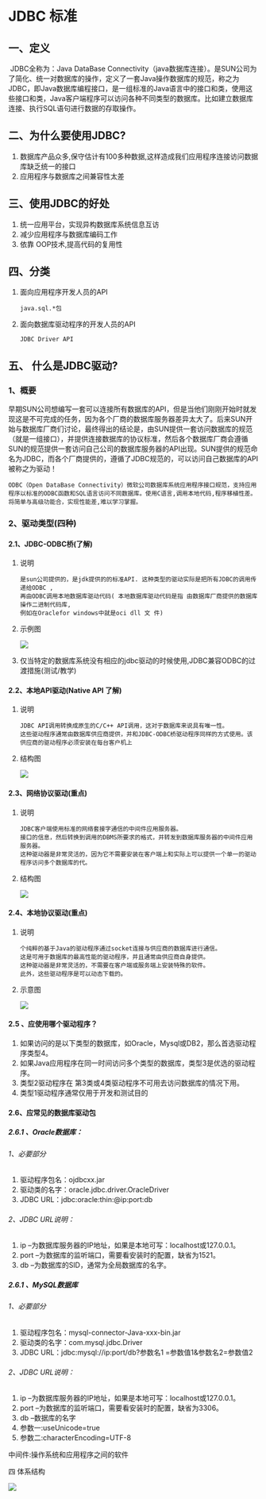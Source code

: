 # JDBC 标准

## 一、定义

​    JDBC全称为：Java DataBase Connectivity（java数据库连接）。是SUN公司为了简化、统一对数据库的操作，定义了一套Java操作数据库的规范，称之为JDBC，即Java数据库编程接口，是一组标准的Java语言中的接口和类，使用这些接口和类，Java客户端程序可以访问各种不同类型的数据库。比如建立数据库连接、执行SQL语句进行数据的存取操作。

## 二、为什么要使用JDBC?

1. 数据库产品众多,保守估计有100多种数据,这样造成我们应用程序连接访问数据库缺乏统一的接口
2. 应用程序与数据库之间兼容性太差

## 三、使用JDBC的好处

1. 统一应用平台，实现异构数据库系统信息互访
2. 减少应用程序与数据库编码工作
3. 依靠 OOP技术,提高代码的复用性

## 四、分类

1. 面向应用程序开发人员的API

   ```
   java.sql.*包
   ```

2. 面向数据库驱动程序的开发人员的API

   ```
   JDBC Driver API
   ```

## 五、 什么是JDBC驱动?

### 1、概要

​    早期SUN公司想编写一套可以连接所有数据库的API，但是当他们刚刚开始时就发现这是不可完成的任务，因为各个厂商的数据库服务器差异太大了。后来SUN开始与数据库厂商们讨论，最终得出的结论是，由SUN提供一套访问数据库的规范（就是一组接口），并提供连接数据库的协议标准，然后各个数据库厂商会遵循SUN的规范提供一套访问自己公司的数据库服务器的API出现。SUN提供的规范命名为JDBC，而各个厂商提供的，遵循了JDBC规范的，可以访问自己数据库的API被称之为驱动！

```
ODBC（Open DataBase Connectivity）微软公司数据库系统应用程序接口规范，支持应用程序以标准的ODBC函数和SQL语言访问不同数据库。使用C语言,调用本地代码,程序移植性差。将简单与高级功能合，实现性能差,难以学习掌握。
```

### 2、驱动类型\(四种\)

#### 2.1、JDBC-ODBC桥\(了解\)

1. 说明

   ```
   是sun公司提供的，是jdk提供的的标准API. 这种类型的驱动实际是把所有JDBC的调用传递给ODBC ,
   再由ODBC调用本地数据库驱动代码( 本地数据库驱动代码是指 由数据库厂商提供的数据库操作二进制代码库,
   例如在Oraclefor windows中就是oci dll 文 件)
   ```

2. 示例图

   ![](http://opzv089nq.bkt.clouddn.com/17-8-7/20102595.jpg)

3. 仅当特定的数据库系统没有相应的jdbc驱动的时候使用,JDBC兼容ODBC的过渡措施\(测试/教学\)

#### 2.2、本地API驱动\(Native API 了解\)

1. 说明

   ```
   JDBC API调用转换成原生的C/C++ API调用，这对于数据库来说具有唯一性。
   这些驱动程序通常由数据库供应商提供，并和JDBC-ODBC桥驱动程序同样的方式使用。该供应商的驱动程序必须安装在每台客户机上
   ```

2. 结构图

   ![](http://opzv089nq.bkt.clouddn.com/17-8-8/94992181.jpg)

#### 2.3、网络协议驱动\(重点\)

1. 说明

   ```
   JDBC客户端使用标准的网络套接字通信的中间件应用服务器。
   接口的信息，然后转换到调用的DBMS所要求的格式，并转发到数据库服务器的中间件应用服务器。
   这种驱动器是非常灵活的，因为它不需要安装在客户端上和实际上可以提供一个单一的驱动程序访问多个数据库的代。
   ```

2. 结构图

   ![](http://opzv089nq.bkt.clouddn.com/17-8-8/56192347.jpg)

#### 2.4、本地协议驱动\(重点\)

1. 说明

   ```
   个纯粹的基于Java的驱动程序通过socket连接与供应商的数据库进行通信。
   这是可用于数据库的最高性能的驱动程序，并且通常由供应商自身提供。
   这种驱动器是非常灵活的，不需要在客户端或服务端上安装特殊的软件。
   此外，这些驱动程序是可以动态下载的。
   ```

2. 示意图

   ![](http://opzv089nq.bkt.clouddn.com/17-8-8/22360484.jpg)

#### 2.5 、应使用哪个驱动程序？

1. 如果访问的是以下类型的数据库，如Oracle，Mysql或DB2，那么首选驱动程序类型4。
2. 如果Java应用程序在同一时间访问多个类型的数据库，类型3是优选的驱动程序。
3. 类型2驱动程序在 第3类或4类驱动程序不可用去访问数据库的情况下用。
4. 类型1驱动程序通常仅用于开发和测试目的

#### 2.6、应常见的数据库驱动包

##### 2.6.1 、Oracle数据库：

###### 1、必要部分

1. 驱动程序包名：ojdbcxx.jar 
2. 驱动类的名字：oracle.jdbc.driver.OracleDriver 
3. JDBC URL：jdbc:oracle:thin:@ip:port:db 

###### 2、JDBC URL说明：

1. ip –为数据库服务器的IP地址，如果是本地可写：localhost或127.0.0.1。 
2. port –为数据库的监听端口，需要看安装时的配置，缺省为1521。 
3. db –为数据库的SID，通常为全局数据库的名字。

##### 2.6.1 、MySQL数据库

###### 1、必要部分

1. 驱动程序包名：mysql-connector-Java-xxx-bin.jar 
2. 驱动类的名字：com.mysql.jdbc.Driver 
3. JDBC URL：jdbc:mysql://ip:port/db?参数名1 =参数值1&参数名2=参数值2

###### 2、JDBC URL说明：

1. ip –为数据库服务器的IP地址，如果是本地可写：localhost或127.0.0.1。 
2. port –为数据库的监听端口，需要看安装时的配置，缺省为3306。 
3. db –数据库的名字
4. 参数一:useUnicode=true
5. 参数二:characterEncoding=UTF-8

中间件:操作系统和应用程序之间的软件

四  体系结构

![](http://opzv089nq.bkt.clouddn.com/17-8-7/26212472.jpg)

